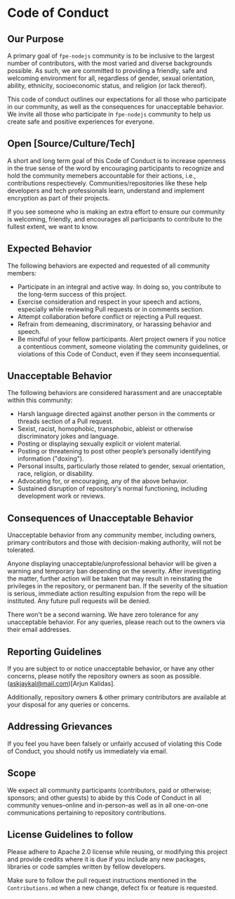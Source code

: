 # Code of Conduct

## Our Purpose

A primary goal of `fpe-nodejs` community is to be inclusive to the largest number of contributors, with the most varied and diverse backgrounds possible. As such, we are committed to providing a friendly, safe and welcoming environment for all, regardless of gender, sexual orientation, ability, ethnicity, socioeconomic status, and religion (or lack thereof).

This code of conduct outlines our expectations for all those who participate in our community, as well as the consequences for unacceptable behavior. We invite all those who participate in `fpe-nodejs` community to help us create safe and positive experiences for everyone.

## Open [Source/Culture/Tech]

A short and long term goal of this Code of Conduct is to increase openness in the true sense of the word by encouraging participants to recognize and hold the community memebers accountable for their actions, i.e., contributions respectievely. Communities/repositories like these help developers and tech professionals learn, understand and implement encryption as part of their projects. 

If you see someone who is making an extra effort to ensure our community is welcoming, friendly, and encourages all participants to contribute to the fullest extent, we want to know.

## Expected Behavior

The following behaviors are expected and requested of all community members:
* Participate in an integral and active way. In doing so, you contribute to the long-term success of this project.
* Exercise consideration and respect in your speech and actions, especially while reviewing Pull requests or in comments section.
* Attempt collaboration before conflict or rejecting a Pull request.
* Refrain from demeaning, discriminatory, or harassing behavior and speech.
* Be mindful of your fellow participants. Alert project owners if you notice a contentious comment, someone violating the community guidelines, or violations of this Code of Conduct, even if they seem inconsequential.

## Unacceptable Behavior

The following behaviors are considered harassment and are unacceptable within this community:
* Harsh language directed against another person in the comments or threads section of a Pull request.
* Sexist, racist, homophobic, transphobic, ableist or otherwise discriminatory jokes and language.
* Posting or displaying sexually explicit or violent material.
* Posting or threatening to post other people’s personally identifying information ("doxing").
* Personal insults, particularly those related to gender, sexual orientation, race, religion, or disability.
* Advocating for, or encouraging, any of the above behavior.
* Sustained disruption of repository's normal functioning, including development work or reviews.

## Consequences of Unacceptable Behavior

Unacceptable behavior from any community member, including owners, primary contributors and those with decision-making authority, will not be tolerated.

Anyone displaying unacceptable/unprofessional behavior will be given a warning and temporary ban depending on the severity. After investigating the matter, further action will be taken that may result in reinstating the privileges in the repository, or permanent ban. If the severity of the situation is serious, immediate action resulting expulsion from the repo will be instituted. Any future pull requests will be denied.

There won't be a second warning. We have zero tolerance for any unacceptable behavior. For any queries, please reach out to the owners via their email addresses.

## Reporting Guidelines

If you are subject to or notice unacceptable behavior, or have any other concerns, please notify the repository owners as soon as possible. (askjaykal@mail.com)[Arjun Kalidas].

Additionally, repository owners & other primary contributors are available at your disposal for any queries or concerns.

## Addressing Grievances
   
If you feel you have been falsely or unfairly accused of violating this Code of Conduct, you should notify us immediately via email.

## Scope

We expect all community participants (contributors, paid or otherwise; sponsors; and other guests) to abide by this Code of Conduct in all community venues–online and in-person–as well as in all one-on-one communications pertaining to repository contributions.

## License Guidelines to follow

Please adhere to Apache 2.0 license while reusing, or modifying this project and provide credits where it is due if you include any new packages, libraries or code samples written by fellow developers.

Make sure to follow the pull request instructions mentioned in the `Contributions.md` when a new change, defect fix or feature is requested.
